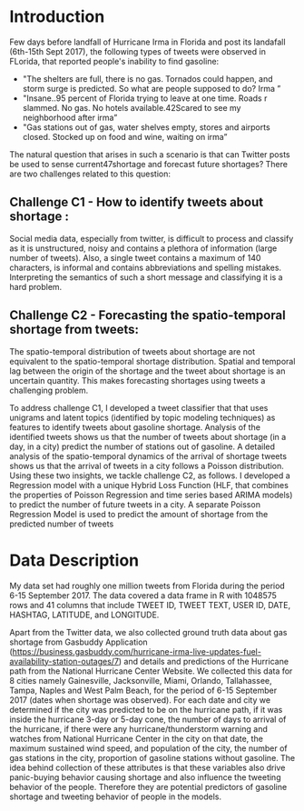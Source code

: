 # Introduction
Few days before landfall of Hurricane Irma in Florida and post its landafall (6th-15th Sept 2017), the following types of tweets were observed in FLorida, that reported people's inability to find gasoline:
* "The shelters are full, there is no gas. Tornados could happen, and storm surge is predicted. So what are people supposed to do? Irma ”
* "Insane..95 percent of Florida trying to leave at one time. Roads r slammed. No gas. No hotels available.42Scared to see my neighborhood after irma”
* "Gas  stations  out  of  gas,  water  shelves  empty,  stores  and  airports  closed.  Stocked  up  on  food  and  wine, waiting on irma”

The natural question that arises in such a scenario is that can Twitter posts be used to sense current47shortage and forecast future shortages? There are two challenges related to this question:

##  Challenge C1 - How to identify tweets about shortage :
Social media data, especially from twitter,  is  difficult  to  process  and  classify  as  it  is  unstructured,  noisy  and  contains  a plethora  of information (large number of tweets). Also, a single tweet contains a maximum of 140 characters, is informal and contains abbreviations and spelling mistakes. Interpreting the semantics of such a short message and classifying it is a hard problem.

##  Challenge C2 - Forecasting the spatio-temporal shortage from tweets:
The spatio-temporal distribution of tweets about shortage are not equivalent to the spatio-temporal shortage distribution. Spatial and temporal  lag  between  the  origin  of  the  shortage  and  the  tweet  about  shortage  is  an uncertain quantity. This makes forecasting shortages using tweets a challenging problem.

To address challenge C1, I developed a tweet classifier that that uses unigrams and latent topics (identified by topic modeling techniques) as features to identify tweets about gasoline shortage. Analysis of the identified tweets shows us that the number of tweets about shortage (in a day, in a city) predict the number of stations out of gasoline. A detailed analysis of the spatio-temporal dynamics of the arrival of shortage tweets shows us that the arrival of tweets in a city follows a Poisson distribution. Using these two insights, we tackle challenge C2, as follows. I developed a Regression model with a unique Hybrid Loss Function (HLF, that combines the properties of Poisson Regression and time series based ARIMA models) to predict the number of future tweets in a city. A separate Poisson Regression Model is used to predict the amount of shortage from the predicted number of tweets

# Data Description

My data set had roughly one million tweets from Florida during the period 6-15 September 2017. The data covered a data frame in R with 1048575 rows and 41 columns that include TWEET ID, TWEET TEXT, USER ID, DATE, HASHTAG, LATITUDE, and LONGITUDE.

Apart from the Twitter data, we also collected ground truth data about gas shortage from Gasbuddy Application (https://business.gasbuddy.com/hurricane-irma-live-updates-fuel-availability-station-outages/7) and details and predictions of the Hurricane path from the National Hurricane Center Website. We collected this data for 8 cities namely Gainesville, Jacksonville, Miami, Orlando, Tallahassee, Tampa, Naples and West Palm Beach, for the period of 6-15 September 2017 (dates when shortage  was  observed).  For  each  date  and  city  we  determined  if  the  city  was  predicted  to  be  on  the hurricane path, if it was inside the hurricane 3-day or 5-day cone, the number of days to arrival of the hurricane, if there were any hurricane/thunderstorm warning and watches from National Hurricane Center in the city on that date, the maximum sustained wind speed, and population of the city, the number of gas stations in the city, proportion of gasoline stations without gasoline. The idea behind collection of  these  attributes  is  that  these  variables  also  drive  panic-buying  behavior  causing  shortage  and  also influence the tweeting behavior of the people. Therefore they are potential predictors of gasoline shortage and tweeting behavior of people in the models.
